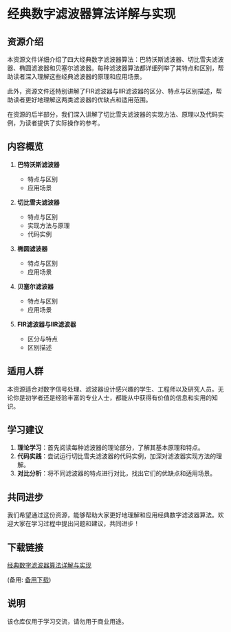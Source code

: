 # 经典数字滤波器算法详解与实现

## 资源介绍

本资源文件详细介绍了四大经典数字滤波器算法：巴特沃斯滤波器、切比雪夫滤波器、椭圆滤波器和贝塞尔滤波器。每种滤波器算法都详细列举了其特点和区别，帮助读者深入理解这些经典滤波器的原理和应用场景。

此外，资源文件还特别讲解了FIR滤波器与IIR滤波器的区分、特点与区别描述，帮助读者更好地理解这两类滤波器的优缺点和适用范围。

在资源的后半部分，我们深入讲解了切比雪夫滤波器的实现方法、原理以及代码实例，为读者提供了实际操作的参考。

## 内容概览

1. **巴特沃斯滤波器**
   - 特点与区别
   - 应用场景

2. **切比雪夫滤波器**
   - 特点与区别
   - 实现方法与原理
   - 代码实例

3. **椭圆滤波器**
   - 特点与区别
   - 应用场景

4. **贝塞尔滤波器**
   - 特点与区别
   - 应用场景

5. **FIR滤波器与IIR滤波器**
   - 区分与特点
   - 区别描述

## 适用人群

本资源适合对数字信号处理、滤波器设计感兴趣的学生、工程师以及研究人员。无论你是初学者还是经验丰富的专业人士，都能从中获得有价值的信息和实用的知识。

## 学习建议

1. **理论学习**：首先阅读每种滤波器的理论部分，了解其基本原理和特点。
2. **代码实践**：尝试运行切比雪夫滤波器的代码实例，加深对滤波器实现方法的理解。
3. **对比分析**：将不同滤波器的特点进行对比，找出它们的优缺点和适用场景。

## 共同进步

我们希望通过这份资源，能够帮助大家更好地理解和应用经典数字滤波器算法。欢迎大家在学习过程中提出问题和建议，共同进步！

## 下载链接
[经典数字滤波器算法详解与实现](https://pan.quark.cn/s/b6b6350f88af) 

(备用: [备用下载](https://pan.baidu.com/s/1hr3tjJ-L0jpPzUIVoG1k_A?pwd=1234))

## 说明

该仓库仅用于学习交流，请勿用于商业用途。
